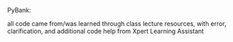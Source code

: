 PyBank:

all code came from/was learned through class lecture resources, 
with error, clarification, and additional code help from Xpert Learning Assistant
